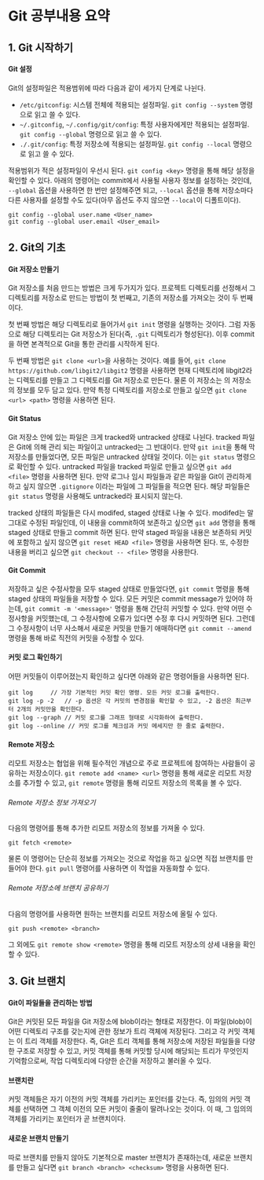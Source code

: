 # Git 공부내용 요약
## 1. Git 시작하기
#### Git 설정
Git의 설정파일은 적용범위에 따라 다음과 같이 세가지 단계로 나뉜다.
* `/etc/gitconfig`: 시스템 전체에 적용되는 설정파일. `git config --system` 명령으로 읽고 쓸 수 있다.
* `~/.gitconfig`, `~/.config/git/config`: 특정 사용자에게만 적용되는 설정파일. `git config --global` 명령으로 읽고 쓸 수 있다.
* `./.git/config`: 특정 저장소에 적용되는 설정파일. `git config --local` 명령으로 읽고 쓸 수 있다.

적용범위가 적은 설정파일이 우선시 된다. `git config <key>` 명령을 통해 해당 설정을 확인할 수 있다. 아래의 명령어는 commit에서 사용될 사용자 정보를 설정하는 것인데, `--global` 옵션을 사용하면 한 번만 설정해주면 되고, `--local` 옵션을 통해 저장소마다 다른 사용자를 설정할 수도 있다(아무 옵션도 주지 않으면 `--local`이 디폴트이다).
```
git config --global user.name <User_name>
git config --global user.email <User_email>
```


## 2. Git의 기초
#### Git 저장소 만들기
Git 저장소를 처음 만드는 방법은 크게 두가지가 있다. 프로젝트 디렉토리를 선정해서 그 디렉토리를 저장소로 만드는 방법이 첫 번째고, 기존의 저장소를 가져오는 것이 두 번째이다. 

첫 번째 방법은 해당 디렉토리로 들어가서 `git init` 명령을 실행하는 것이다. 그럼 자동으로 해당 디렉토리는 Git 저장소가 된다(즉, `.git` 디렉토리가 형성된다). 이후 commit을 하면 본격적으로 Git을 통한 관리를 시작하게 된다.  

두 번째 방법은 `git clone <url>`을 사용하는 것이다. 예를 들어, `git clone https://github.com/libgit2/libgit2` 명령을 사용하면 현재 디렉토리에 libgit2라는 디렉토리를 만들고 그 디렉토리를 Git 저장소로 만든다. 물론 이 저장소는 <url>의 저장소의 정보를 모두 담고 있다. 만약 특정 디렉토리를 저장소로 만들고 싶으면 `git clone <url> <path>` 명령을 사용하면 된다.
#### Git Status
Git 저장소 안에 있는 파일은 크게 tracked와 untracked 상태로 나뉜다. tracked 파일은 Git에 의해 관리 되는 파일이고 untracked는 그 반대이다. 만약 `git init`을 통해 막 저장소를 만들었다면, 모든 파일은 untracked 상태일 것이다. 이는 `git status` 명령으로 확인할 수 있다. untracked 파일을 tracked 파일로 만들고 싶으면 `git add <file>` 명령을 사용하면 된다. 만약 로그나 임시 파일들과 같은 파일을 Git이 관리하게 하고 싶지 않으면 `.gitignore` 이라는 파일에 그 파일들을 적으면 된다. 해당 파일들은 `git status` 명령을 사용해도 untracked라 표시되지 않는다.

tracked 상태의 파일들은 다시 modifed, staged 상태로 나눌 수 있다. modifed는 말 그대로 수정된 파일인데, 이 내용을 commit하여 보존하고 싶으면 `git add` 명령을 통해 staged 상태로 만들고 commit 하면 된다. 만약 staged 파일을 내용은 보존하되 커밋에 포함하고 싶지 않으면 `git reset HEAD <file>` 명령을 사용하면 된다. 또, 수정한 내용을 버리고 싶으면 `git checkout -- <file>` 명령을 사용한다.

#### Git Commit
저장하고 싶은 수정사항을 모두 staged 상태로 만들었다면, `git commit` 명령을 통해 staged 상태의 파일들을 저장할 수 있다. 모든 커밋은 commit message가 있어야 하는데, `git commit -m '<message>'` 명령을 통해 간단히 커밋할 수 있다. 만약 어떤 수정사항을 커밋했는데, 그 수정사항에 오류가 있다면 수정 후 다시 커밋하면 된다. 그런데 그 수정사항이 너무 사소해서 새로운 커밋을 만들기 애매하다면 `git commit --amend` 명령을 통해 바로 직전의 커밋을 수정할 수 있다.

#### 커밋 로그 확인하기
어떤 커밋들이 이루어졌는지 확인하고 싶다면 아래와 같은 명령어들을 사용하면 된다.
```
git log     // 가장 기본적인 커밋 확인 명령. 모든 커밋 로그를 출력한다.
git log -p -2   // -p 옵션은 각 커밋의 변경점을 확인할 수 있고, -2 옵션은 최근부터 2개의 커밋만을 확인한다.
git log --graph // 커밋 로그를 그래프 형태로 시각화하여 출력한다.
git log --online // 커밋 로그를 체크섬과 커밋 메세지만 한 줄로 출력한다.
```

#### Remote 저장소
리모트 저장소는 협업을 위해 필수적인 개념으로 주로 프로젝트에 참여하는 사람들이 공유하는 저장소이다. `git remote add <name> <url>` 명령을 통해 새로운 리모트 저장소를 추가할 수 있고, `git remote` 명령을 통해 리모트 저장소의 목록을 볼 수 있다.

###### Remote 저장소 정보 가져오기
다음의 명령어를 통해 추가한 리모트 저장소의 정보를 가져올 수 있다.

    git fetch <remote>

물론 이 명령어는 단순히 정보를 가져오는 것으로 작업을 하고 싶으면 직접 브랜치를 만들어야 한다. `git pull` 명령어를 사용하면 이 작업을 자동화할 수 있다.

###### Remote 저장소에 브랜치 공유하기
다음의 명령어를 사용하면 원하는 브랜치를 리모트 저장소에 올릴 수 있다.

    git push <remote> <branch>
    
그 외에도 `git remote show <remote>` 명령을 통해 리모트 저장소의 상세 내용을 확인 할 수 있다.

## 3. Git 브랜치
#### Git이 파일들을 관리하는 방법
Git은 커밋된 모든 파일을 Git 저장소에 blob이라는 형태로 저장한다. 이 파일(blob)이 어떤 디렉토리 구조를 갖는지에 관한 정보가 트리 객체에 저장된다. 그리고 각 커밋 객체는 이 트리 객체를 저장한다. 즉, Git은 트리 객체를 통해 저장소에 저장된 파일들을 다양한 구조로 저장할 수 있고, 커밋 객체를 통해 커밋할 당시에 해당되는 트리가 무엇인지 기억함으로써, 작업 디렉토리에 다양한 순간을 저장하고 불러올 수 있다.
#### 브랜치란
커밋 객체들은 자기 이전의 커밋 객체를 가리키는 포인터를 갖는다. 즉, 임의의 커밋 객체를 선택하면 그 객체 이전의 모든 커밋이 줄줄이 딸려나오는 것이다. 이 때, 그 임의의 객체를 가리키는 포인터가 곧 브랜치이다. 
#### 새로운 브랜치 만들기
따로 브랜치를 만들지 않아도 기본적으로 master 브랜치가 존재하는데, 새로운 브랜치를 만들고 싶다면 `git branch <branch> <checksum>` 명령을 사용하면 된다. 


